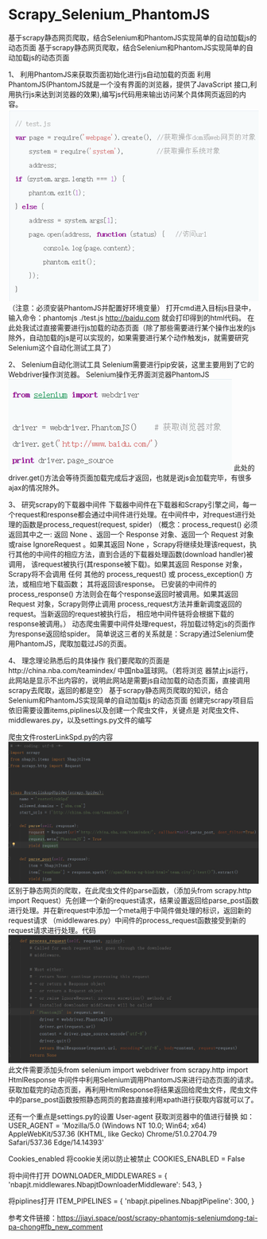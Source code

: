 # Scrapy_Selenium_PhantomJS
基于scrapy静态网页爬取，结合Selenium和PhantomJS实现简单的自动加载js的动态页面
基于scrapy静态网页爬取，结合Selenium和PhantomJS实现简单的自动加载js的动态页面

1、	利用PhantomJS来获取页面初始化进行js自动加载的页面
利用PhantomJS(PhantomJS就是一个没有界面的浏览器，提供了JavaScript
接口,利用执行js来达到浏览器的效果),编写js代码用来输出访问某个具体网页返回的内容。
  ![Alt Text](
     https://github.com/appliance/Scrapy_Selenium_PhantomJS/blob/master/1.png
    )
	 （注意：必须安装PhantomJS并配置好环境变量）
打开cmd进入目标js目录中，输入命令：phantomjs ./test.js http://baidu.com
就会打印得到的html代码。
在此处我试过直接需要进行js加载的动态页面（除了那些需要进行某个操作出发的js除外，自动加载的js是可以实现的，如果需要进行某个动作触发js，就需要研究Selenium这个自动化测试工具了）

2、	Selenium自动化测试工具
Selenium需要进行pip安装，这里主要用到了它的Webdriver操作浏览器。
Selenium操作无界面浏览器PhantomJS
	  ![Alt Text](
     https://github.com/appliance/Scrapy_Selenium_PhantomJS/blob/master/2.png
    )
此处的driver.get()方法会等待页面加载完成后才返回，也就是说js会加载完毕，有很多ajax的情况除外。

3、	研究scrapy的下载器中间件
下载器中间件在下载器和Scrapy引擎之间，每一个request和response都会通过中间件进行处理。在中间件中，对request进行处理的函数是process_request(request, spider)
（概念：process_request() 必须返回其中之一: 返回 None 、返回一个 Response 对象、返回一个 Request 对象或raise IgnoreRequest 。如果其返回 None ，Scrapy将继续处理该request，执行其他的中间件的相应方法，直到合适的下载器处理函数(download handler)被调用， 该request被执行(其response被下载)。如果其返回 Response 对象，Scrapy将不会调用 任何 其他的 process_request() 或 process_exception() 方法，或相应地下载函数； 其将返回该response。 已安装的中间件的 process_response() 方法则会在每个response返回时被调用。如果其返回 Request 对象，Scrapy则停止调用 process_request方法并重新调度返回的request。当新返回的request被执行后， 相应地中间件链将会根据下载的response被调用。）
动态爬虫需要中间件处理request，将加载过特定js的页面作为response返回给spider。
简单说这三者的关系就是：Scrapy通过Selenium使用PhantomJS，爬取加载过JS的页面。

4、	理念理论熟悉后的具体操作
我们要爬取的页面是http://china.nba.com/teamindex/ 中国nba篮球网。（若将浏览
器禁止js运行，此网站是显示不出内容的，说明此网站是需要js自动加载的动态页面，直接调用scrapy去爬取，返回的都是空）
基于scrapy静态网页爬取的知识，结合Selenium和PhantomJS实现简单的自动加载js
的动态页面
创建完scrapy项目后依旧需要设置items,piplines以及创建一个爬虫文件，关键点是
对爬虫文件、middlewares.py，以及settings.py文件的编写

爬虫文件rosterLinkSpd.py的内容
 	  ![Alt Text](
     https://github.com/appliance/Scrapy_Selenium_PhantomJS/blob/master/3.png
    )
区别于静态网页的爬取，在此爬虫文件的parse函数，（添加头from scrapy.http import Request）先创建一个新的request请求，结果设置返回给parse_post函数进行处理。并在新request中添加一个meta用于中简件做处理的标识，返回新的request请求
（middlewares.py）中间件的process_request函数接受到新的request请求进行处理。代码 
  ![Alt Text](
     https://github.com/appliance/Scrapy_Selenium_PhantomJS/blob/master/4.png
    )
此文件需要添加头from selenium import webdriver
from scrapy.http import HtmlResponse
中间件中利用Selenium调用PhantomJS来进行动态页面的请求。获取加载完的动态页面，再利用HtmlResponse将结果返回给爬虫文件，爬虫文件中的parse_post函数按照静态网页的套路直接利用xpath进行获取内容就可以了。

还有一个重点是settings.py的设置
User-agent  获取浏览器中的值进行替换
如：
USER_AGENT = 'Mozilla/5.0 (Windows NT 10.0; Win64; x64) AppleWebKit/537.36 (KHTML, like Gecko) Chrome/51.0.2704.79 Safari/537.36 Edge/14.14393'

Cookies_enabled 将cookie关闭以防止被禁止
COOKIES_ENABLED = False

将中间件打开
DOWNLOADER_MIDDLEWARES = {
   'nbapjt.middlewares.NbapjtDownloaderMiddleware': 543,
}

将piplines打开
ITEM_PIPELINES = {
   'nbapjt.pipelines.NbapjtPipeline': 300,
}

参考文件链接：https://jiayi.space/post/scrapy-phantomjs-seleniumdong-tai-pa-chong#fb_new_comment
